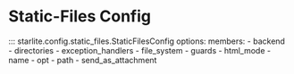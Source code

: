 # Static-Files Config

::: starlite.config.static_files.StaticFilesConfig
    options:
        members:
            - backend
            - directories
            - exception_handlers
            - file_system
            - guards
            - html_mode
            - name
            - opt
            - path
            - send_as_attachment
